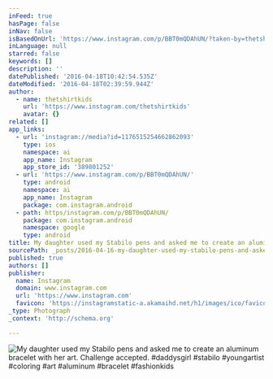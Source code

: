 ```yaml
---
inFeed: true
hasPage: false
inNav: false
isBasedOnUrl: 'https://www.instagram.com/p/BBT0mQDAhUN/?taken-by=thetshirtkids'
inLanguage: null
starred: false
keywords: []
description: ''
datePublished: '2016-04-18T10:42:54.535Z'
dateModified: '2016-04-18T02:39:59.944Z'
author:
  - name: thetshirtkids
    url: 'https://www.instagram.com/thetshirtkids'
    avatar: {}
related: []
app_links:
  - url: 'instagram://media?id=1176515254662862093'
    type: ios
    namespace: ai
    app_name: Instagram
    app_store_id: '389801252'
  - url: 'https://www.instagram.com/p/BBT0mQDAhUN/'
    type: android
    namespace: ai
    app_name: Instagram
    package: com.instagram.android
  - path: https/instagram.com/p/BBT0mQDAhUN/
    package: com.instagram.android
    namespace: google
    type: android
title: My daughter used my Stabilo pens and asked me to create an aluminum bracelet with her art. Challenge accepted.
sourcePath: _posts/2016-04-16-my-daughter-used-my-stabilo-pens-and-asked-me-to-create-an-a.md
published: true
authors: []
publisher:
  name: Instagram
  domain: www.instagram.com
  url: 'https://www.instagram.com'
  favicon: 'https://instagramstatic-a.akamaihd.net/h1/images/ico/favicon.ico/7cdab0872b15.ico'
_type: Photograph
_context: 'http://schema.org'

---
```

![My daughter used my Stabilo pens and asked me to create an aluminum bracelet with her art. Challenge accepted. #daddysgirl #stabilo #youngartist #coloring #art #aluminum #bracelet #fashionkids](https://s3-us-west-2.amazonaws.com/the-grid-img/p/a236274015b2609a152e31603c7b10aba99b9bef.jpg)
